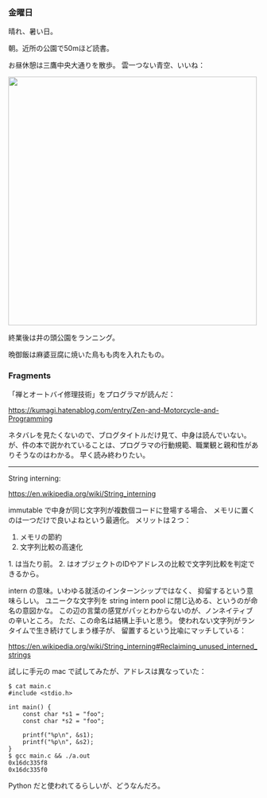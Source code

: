 ### 金曜日

晴れ、暑い日。

朝。近所の公園で50mほど読書。

お昼休憩は三鷹中央大通りを散歩。
雲一つない青空、いいね：

<img src="https://i.imgur.com/XJkf6hO.jpg" width="500">

終業後は井の頭公園をランニング。

晩御飯は麻婆豆腐に焼いた鳥もも肉を入れたもの。

### Fragments

「禅とオートバイ修理技術」をプログラマが読んだ：

https://kumagi.hatenablog.com/entry/Zen-and-Motorcycle-and-Programming

ネタバレを見たくないので、ブログタイトルだけ見て、中身は読んでいない。
が、件の本で説かれていることは、プログラマの行動規範、職業観と親和性がありそうなのはわかる。
早く読み終わりたい。

---

String interning:

https://en.wikipedia.org/wiki/String_interning

immutable で中身が同じ文字列が複数個コードに登場する場合、
メモリに置くのは一つだけで良いよねという最適化。
メリットは２つ：

1. メモリの節約
1. 文字列比較の高速化

1\. は当たり前。
2\. はオブジェクトのIDやアドレスの比較で文字列比較を判定できるから。

intern の意味。いわゆる就活のインターンシップではなく、
抑留するという意味らしい。
ユニークな文字列を string intern pool に閉じ込める、というのが命名の意図かな。
この辺の言葉の感覚がパッとわからないのが、ノンネイティブの辛いところ。
ただ、この命名は結構上手いと思う。
使われない文字列がランタイムで生き続けてしまう様子が、
留置するという比喩にマッチしている：

https://en.wikipedia.org/wiki/String_interning#Reclaiming_unused_interned_strings

試しに手元の mac で試してみたが、アドレスは異なっていた：

```
$ cat main.c 
#include <stdio.h>

int main() {
    const char *s1 = "foo";
    const char *s2 = "foo";

    printf("%p\n", &s1);
    printf("%p\n", &s2);
}
$ gcc main.c && ./a.out 
0x16dc335f8
0x16dc335f0
```

Python だと使われてるらしいが、どうなんだろ。